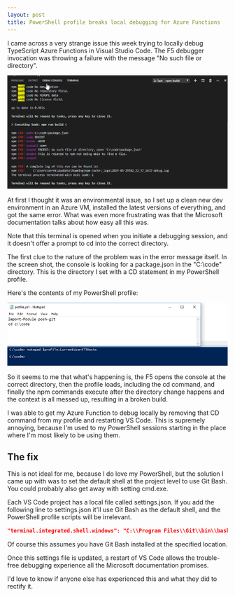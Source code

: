 ```yaml
---
layout: post
title: PowerShell profile breaks local debugging for Azure Functions 
---
```


I came across a very strange issue this week trying to locally debug TypeScript Azure Functions in Visual Studio Code.  The F5 debugger invocation was throwing a failure with the message "No such file or directory". 

![screenshot](/images/vscode-funcs/console.png "Console Screen shot")

At first I thought it was an environmental issue, so I set up a clean new dev environment in an Azure VM, installed the latest versions of everything, and got the same error. What was even more frustrating was that the Microsoft documentation talks about how easy all this was.

Note that this terminal is opened when you initiate a debugging session, and it doesn't offer a prompt to cd into the correct directory.

The first clue to the nature of the problem was in the error message itself. In the screen shot, the console is looking for a package.json in the "C:\code" directory. This is the directory I set with a CD statement in my PowerShell profile.

Here's the contents of my PowerShell profile:

![screenshot](/images/vscode-funcs/profile.png "Console Screen shot")

So it seems to me that what's happening is, the F5 opens the console at the correct directory, then the profile loads, including the cd command, and finally the npm commands execute after the directory change happens and the context is all messed up, resulting in a broken build.

I was able to get my Azure Function to debug locally by removing that CD command from my profile and restarting VS Code. This is supremely annoying, because I'm used to my PowerShell sessions starting in the place where I'm most likely to be using them.

## The fix

This is not ideal for me, because I do love my PowerShell, but the solution I came up with was to set the default shell at the project level to use Git Bash. You could probably also get away with setting cmd.exe.

Each VS Code project has a local file called settings.json. If you add the following line to settings.json it'll use Git Bash as the default shell, and the PowerShell profile scripts will be irrelevant.

```json
"terminal.integrated.shell.windows": "C:\\Program Files\\Git\\bin\\bash.exe"
```

Of course this assumes you have Git Bash installed at the specified location.

Once this settings file is updated, a restart of VS Code allows the trouble-free debugging experience all the Microsoft documentation promises.

I'd love to know if anyone else has experienced this and what they did to rectify it.
